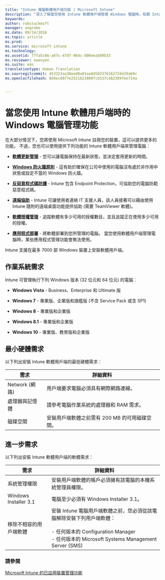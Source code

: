 ```yaml
---
title: "Intune 電腦軟體用戶端功能 | Microsoft Intune"
description: "深入了解當您使用 Intune 軟體用戶端管理 Windows 電腦時，有關 Intune 的功能。"
keywords: 
author: robstackmsft
manager: angrobe
ms.date: 09/14/2016
ms.topic: article
ms.prod: 
ms.service: microsoft-intune
ms.technology: 
ms.assetid: 77fa5c66-a87c-47df-964c-800eea509b33
ms.reviewer: owenyen
ms.suite: ems
translationtype: Human Translation
ms.sourcegitcommit: 453323aa38eed0a01aa8d583376162734439a69c
ms.openlocfilehash: 0d4ec8077e2521b23808fcb537c4b2389fee714a


---
```


# 當您使用 Intune 軟體用戶端時的 Windows 電腦管理功能
在大部分情況下，您將使用 Microsoft Intune 註冊您的裝置，這可以提供更多的功能。 不過，您也可以使用提供下列功能的 Intune 軟體用戶端來管理電腦︰

-   **[軟體更新管理](/intune/deploy-use/keep-windows-pcs-up-to-date-with-software-updates-in-microsoft-intune)** - 您可以讓電腦保持在最新狀態，並決定套用更新的時間。

-   **[Windows 防火牆原則](/intune/deploy-use/help-protect-windows-pcs-using-windows-firewall-policies-in-microsoft-intune)** - 這有助於確保在公司中使用的電腦沒有處於非作用中狀態或設定不當的 Windows 防火牆。

-   **[反惡意程式碼防護](/intune/deploy-use/help-secure-windows-pcs-with-endpoint-protection-for-microsoft-intune)** - Intune 包含 Endpoint Protection，可協助您的電腦防範惡意程式碼。

-   **[遠端協助](/intune/deploy-use/common-windows-pc-management-tasks-with-the-microsoft-intune-computer-client#request-and-provide-remote-assistance-to-windows-pcs-that-use-the-intune-client-software )** - Intune 可讓使用者連絡 IT 支援人員，該人員接著可以藉由使用 Intune 隨附的遠端桌面功能提供協助 (需要 TeamViewer 軟體)。

-   **[軟體授權管理](/intune/deploy-use/manage-license-agreements-for-windows-pc-software-in-microsoft-intune)** - 追蹤軟體有多少可用的授權數目，並且追蹤正在使用多少可用的授權。
-   **[應用程式部署](/intune/deploy-use/add-apps-for-windows-pcs-in-microsoft-intune)** - 將軟體部署到您所管理的電腦。 當您使用軟體用戶端管理電腦時，某些應用程式管理功能會無法使用。


Intune 支援在最多 7000 部 Windows 裝置上安裝軟體用戶端。

## 作業系統需求
Intune 可管理執行下列 Windows 版本 (32 位元和 64 位元) 的電腦︰


-   **Windows Vista** - Business、Enterprise 和 Ultimate 版

-   **Windows 7** - 專業版、企業版和旗艦版 (不含 Service Pack 或含 SP1)

-   **Windows 8** - 專業版和企業版

-   **Windows 8.1** - 專業版和企業版

- **Windows 10** - 專業版、教育版和企業版


## 最小硬體需求
以下列出安裝 Intune 軟體用戶端的最低硬體需求：

|需求|詳細資料|
|---------------|--------------------|
|Network (網路)|用戶端要求電腦必須具有網際網路連線。|
|處理器與記憶體|請參考電腦作業系統的處理器和 RAM 需求。|
|磁碟空間|安裝用戶端軟體之前需有 200 MB 的可用磁碟空間。|

## 進一步需求
以下列出安裝 Intune 軟體用戶端的軟體需求：

|需求|詳細資料|
|---------------|--------------------|
|系統管理權限|安裝用戶端軟體的帳戶必須擁有該電腦的本機系統管理員權限。|
|Windows Installer 3.1|電腦至少必須有 Windows Installer 3.1。|
|移除不相容的用戶端軟體|安裝 Intune 電腦用戶端軟體之前，您必須從該電腦解除安裝下列用戶端軟體：<br /><br />-   任何版本的 Configuration Manager<br />-   任何版本的 Microsoft Systems Management Server (SMS)|

### 請參閱
[Microsoft Intune 的已註冊裝置管理功能](./mobile-device-management-capabilities-in-microsoft-intune.md)



<!--HONumber=Sep16_HO2-->


